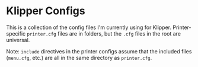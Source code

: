 # Klipper Configs

This is a collection of the config files I'm currently using for Klipper. Printer-specific `printer.cfg` files are in folders, but the `.cfg` files in the root are universal.

Note: `include` directives in the printer configs assume that the included files (`menu.cfg`, etc.) are all in the same directory as `printer.cfg`.
